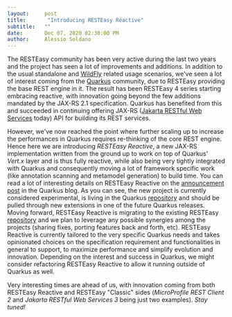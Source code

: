 ```yaml
---
layout:     post
title:       "Introducing RESTEasy Reactive"
subtitle:   ""
date:       Dec 07, 2020 02:30:00 PM
author:     Alessio Soldano
---
```

The RESTEasy community has been very active during the last two years and the project has seen a lot of improvements and additions. In addition to the usual standalone and [WildFly](https://www.wildfly.org/) related usage scenarios, we've seen a lot of interest coming from the [Quarkus](https://quarkus.io/) community, due to RESTEasy providing the base REST engine in it. The result has been RESTEasy 4 series starting embracing reactive, with innovation going beyond the few additions mandated by the JAX-RS 2.1 specification. Quarkus has benefited from this and succeeded in continuing offering JAX-RS ([Jakarta RESTful Web Services](https://projects.eclipse.org/projects/ee4j.jaxrs) today) API for building its REST services.

However, we've now reached the point where further scaling up to increase the performances in Quarkus requires re-thinking of the core REST engine. Hence here we are introducing *RESTEasy Reactive*, a new JAX-RS implementation written from the ground up to work on top of Quarkus' *Vert.x* layer and is thus fully reactive, while also being very tightly integrated with Quarkus and consequently moving a lot of framework specific work (like annotation scanning and metamodel generation) to build time.
You can read a lot of interesting details on RESTEasy Reactive on the [announcement post](https://quarkus.io/TBD) in the Quarkus blog. As you can see, the new project is currently considered experimental, is living in the Quarkus [repository](https://github.com/quarkusio/quarkus/tree/master/independent-projects/resteasy-reactive) and should be pulled through new extensions in one of the future Quarkus releases. Moving forward, RESTEasy Reactive is migrating to the existing RESTEasy [repository](https://github.com/resteasy/resteasy-reactive/) and we plan to leverage any possible synergies among the projects (sharing fixes, porting features back and forth, etc).
RESTEasy Reactive is currently tailored to the very specific Quarkus needs and takes opinionated choices on the specification requirement and functionalities in general to support, to maximize performance and simplify evolution and innovation. Depending on the interest and success in Quarkus, we might consider refactoring RESTEasy Reactive to allow it running outside of Quarkus as well.

Very interesting times are ahead of us, with innovation coming from both RESTEasy Reactive and RESTEasy "Classic" sides (*MicroProfile REST Client 2* and *Jakarta RESTful Web Services 3* being just two examples).
*Stay tuned!*
